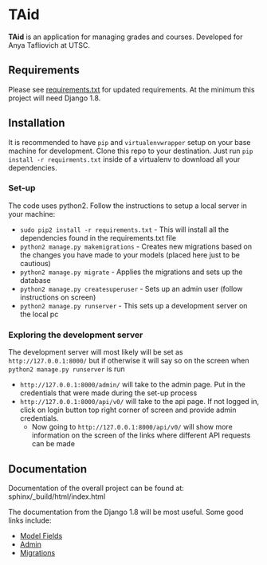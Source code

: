 # TAid

**TAid** is an application for managing grades and courses.
Developed for Anya Tafliovich at UTSC.


## Requirements

Please see [requirements.txt](requirements.txt) for updated requirements.
At the minimum this project will need Django 1.8.


## Installation

It is recommended to have `pip` and `virtualenvwrapper` setup on your base machine for development.
Clone this repo to your destination.
Just run `pip install -r requirments.txt` inside of a virtualenv to download all your dependencies.

### Set-up
The code uses python2. Follow the instructions to setup a local server in your machine:
* `sudo pip2 install -r requirements.txt` - This will install all the dependencies found in the requirements.txt file
* `python2 manage.py makemigrations` - Creates new migrations based on the changes you have made to your models (placed here just to be cautious)
* `python2 manage.py migrate` - Applies the migrations and sets up the database
* `python2 manage.py createsuperuser` - Sets up an admin user (follow instructions on screen)
* `python2 manage.py runserver` - This sets up a development server on the local pc

### Exploring the development server
The development server will most likely will be set as `http://127.0.0.1:8000/` but if otherwise it will say so on the screen when `python2 manage.py runserver` is run
* `http://127.0.0.1:8000/admin/` will take to the admin page. Put in the credentials that were made during the set-up process
* `http://127.0.0.1:8000/api/v0/` will take to the api page. If not logged in, click on login button top right corner of screen and provide admin credentials.
  * Now going to `http://127.0.0.1:8000/api/v0/` will show more information on the screen of the links where different API requests can be made


## Documentation
Documentation of the overall project can be found at:
sphinx/_build/html/index.html

The documentation from the Django 1.8 will be most useful.
Some good links include:

* [Model Fields](https://docs.djangoproject.com/en/1.8/ref/models/fields/)
* [Admin](https://docs.djangoproject.com/en/1.8/ref/contrib/admin/)
* [Migrations](https://docs.djangoproject.com/en/1.8/topics/migrations/)
